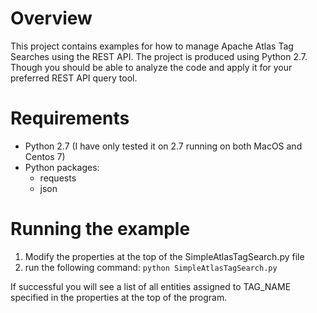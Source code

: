 # Overview
This project contains examples for how to manage Apache Atlas Tag Searches using the REST API.  The project is produced using Python 2.7.  Though you should be able to analyze the code and apply it for your preferred REST API query tool.
 
# Requirements
* Python 2.7 (I have only tested it on 2.7 running on both MacOS and Centos 7)
* Python packages:
  * requests
  * json
  
# Running the example
1. Modify the properties at the top of the SimpleAtlasTagSearch.py file
1. run the following command:
`python SimpleAtlasTagSearch.py`

If successful you will see a list of all entities assigned to TAG_NAME specified in the properties at the top of the program.